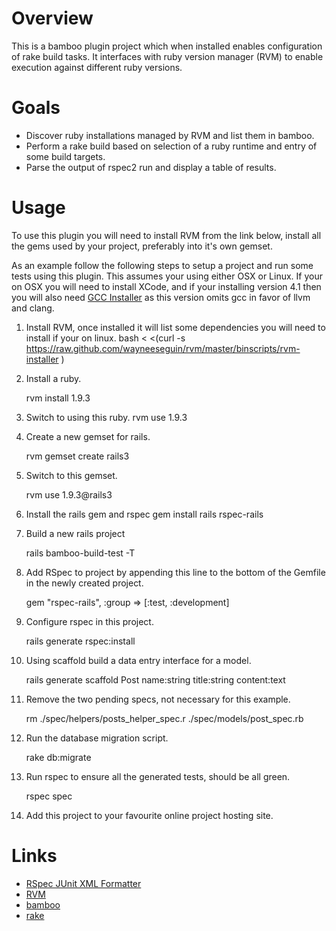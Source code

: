 # Overview

This is a bamboo plugin project which when installed enables configuration of rake build tasks. It interfaces with
ruby version manager (RVM) to enable execution against different ruby versions.

# Goals

* Discover ruby installations managed by RVM and list them in bamboo.
* Perform a rake build based on selection of a ruby runtime and entry of some build targets.
* Parse the output of rspec2 run and display a table of results.

# Usage

To use this plugin you will need to install RVM from the link below, install all the gems used by your project, preferably
into it's own gemset.

As an example follow the following steps to setup a project and run some tests using this plugin. This assumes your using
either OSX or Linux. If your on OSX you will need to install XCode, and if your installing version 4.1 then you will
also need [GCC Installer](https://github.com/kennethreitz/osx-gcc-installer/downloads) as this version omits gcc in favor
of llvm and clang.

1. Install RVM, once installed it will list some dependencies you will need to install if your on linux.
    bash < <(curl -s https://raw.github.com/wayneeseguin/rvm/master/binscripts/rvm-installer )
2. Install a ruby.

    rvm install 1.9.3

3. Switch to using this ruby.
    rvm use 1.9.3

4. Create a new gemset for rails.

    rvm gemset create rails3

5. Switch to this gemset.

    rvm use 1.9.3@rails3

6. Install the rails gem and rspec
    gem install rails rspec-rails

7. Build a new rails project

    rails bamboo-build-test -T

8. Add RSpec to project by appending this line to the bottom of the Gemfile in the newly created project.

    gem "rspec-rails", :group => [:test, :development]

9. Configure rspec in this project.

    rails generate rspec:install

10. Using scaffold build a data entry interface for a model.

    rails generate scaffold Post name:string title:string content:text

11. Remove the two pending specs, not necessary for this example.

    rm ./spec/helpers/posts_helper_spec.r ./spec/models/post_spec.rb

12. Run the database migration script.

    rake db:migrate

13. Run rspec to ensure all the generated tests, should be all green.

    rspec spec

10. Add this project to your favourite online project hosting site.

# Links

* [RSpec JUnit XML Formatter](https://github.com/sj26/rspec_junit_formatter)
* [RVM](http://beginrescueend.com/)
* [bamboo](http://www.atlassian.com/software/bamboo/overview)
* [rake](http://martinfowler.com/articles/rake.html)
